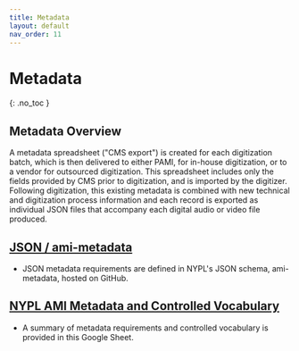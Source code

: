 ```yaml
---
title: Metadata
layout: default
nav_order: 11
---
```


# Metadata
{: .no_toc }

## Metadata Overview
A metadata spreadsheet ("CMS export") is created for each digitization batch, which is then delivered to either PAMI, for in-house digitization, or to a vendor for outsourced digitization. This spreadsheet includes only the fields provided by CMS prior to digitization, and is imported by the digitizer. Following digitization, this existing metadata is combined with new technical and digitization process information and each record is exported as individual JSON files that accompany each digital audio or video file produced. 

## [JSON / ami-metadata](https://github.com/NYPL/ami-metadata)
* JSON metadata requirements are defined in NYPL's JSON schema, ami-metadata, hosted on GitHub.

## [NYPL AMI Metadata and Controlled Vocabulary](https://docs.google.com/spreadsheets/d/1IOoEL95HcgCJ9w4es-BziXghW5R40y3YUc8QBRoOxsc/edit#gid=2114463178)
* A summary of metadata requirements and controlled vocabulary is provided in this Google Sheet.